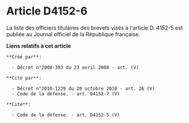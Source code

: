 # Article D4152-6

La liste des officiers titulaires des brevets visés à l'article D. 4152-5 est publiée au Journal officiel de la République
française.

**Liens relatifs à cet article**

	**Créé par**:

	  - Décret n°2008-393 du 23 avril 2008 - art. (V)

	**Cité par**:

	  - Décret n°2010-1239 du 20 octobre 2010 - art. 26 (V)
	  - Code de la défense. - art. D4152-7 (V)

	**Cite**:

	  - Code de la défense. - art. D4152-5 (V)
